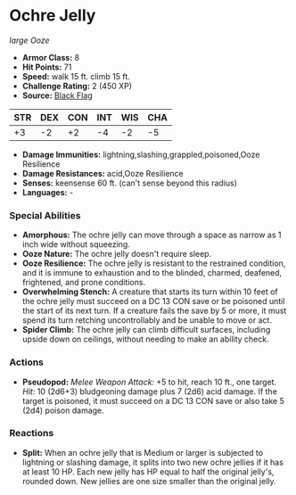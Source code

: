 # Ochre Jelly

*large* *Ooze*

- **Armor Class:** 8
- **Hit Points:** 71 
- **Speed:** walk 15 ft. climb 15 ft.
- **Challenge Rating:** 2 (450 XP)
- **Source:** [Black Flag](https://koboldpress.com/kpstore/product/tovrpg-pg-mv/)

| STR | DEX | CON | INT | WIS | CHA |
| --- | --- | --- | --- | --- | --- |
| +3 | -2 | +2 | -4 | -2 | -5 |

- **Damage Immunities:** lightning,slashing,grappled,poisoned,Ooze Resilience
- **Damage Resistances:** acid,Ooze Resilience
- **Senses:** keensense 60 ft. (can't sense beyond this radius)
- **Languages:** -

### Special Abilities

- **Amorphous:** The ochre jelly can move through a space as narrow as 1 inch wide without squeezing.
- **Ooze Nature:** The ochre jelly doesn't require sleep.
- **Ooze Resilience:** The ochre jelly is resistant to the restrained condition, and it is immune to exhaustion and to the blinded, charmed, deafened, frightened, and prone conditions.
- **Overwhelming Stench:** A creature that starts its turn within 10 feet of the ochre jelly must succeed on a DC 13 CON save or be poisoned until the start of its next turn. If a creature fails the save by 5 or more, it must spend its turn retching uncontrollably and be unable to move or act.
- **Spider Climb:** The ochre jelly can climb difficult surfaces, including upside down on ceilings, without needing to make an ability check.

### Actions

- **Pseudopod:** _Melee Weapon Attack:_ +5 to hit, reach 10 ft., one target. _Hit:_ 10 (2d6+3) bludgeoning damage plus 7 (2d6) acid damage. If the target is poisoned, it must succeed on a DC 13 CON save or also take 5 (2d4) poison damage.

### Reactions

- **Split:** When an ochre jelly that is Medium or larger is subjected to lightning or slashing damage, it splits into two new ochre jellies if it has at least 10 HP. Each new jelly has HP equal to half the original jelly's, rounded down. New jellies are one size smaller than the original jelly.
